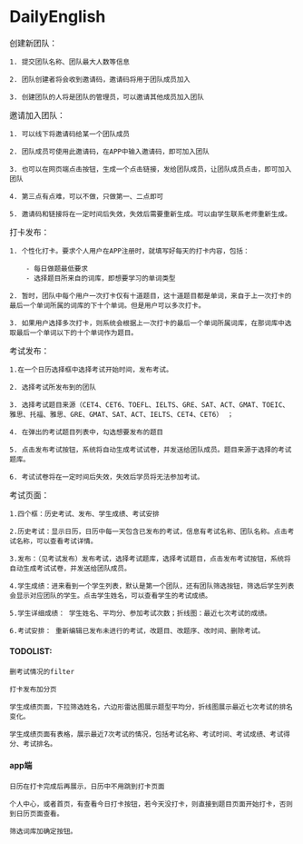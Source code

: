 # DailyEnglish
创建新团队：

    1. 提交团队名称、团队最大人数等信息

    2. 团队创建者将会收到邀请码，邀请码将用于团队成员加入

    3. 创建团队的人将是团队的管理员，可以邀请其他成员加入团队

邀请加入团队：

    1. 可以线下将邀请码给某一个团队成员

    2. 团队成员可使用此邀请码，在APP中输入邀请码，即可加入团队

    3. 也可以在网页端点击按钮，生成一个点击链接，发给团队成员，让团队成员点击，即可加入团队

    4. 第三点有点难，可以不做，只做第一、二点即可

    5. 邀请码和链接将在一定时间后失效，失效后需要重新生成。可以由学生联系老师重新生成。
打卡发布：

    1. 个性化打卡。要求个人用户在APP注册时，就填写好每天的打卡内容，包括：

        - 每日做题最低要求
        - 选择题目所来自的词库，即想要学习的单词类型
        
    2. 暂时，团队中每个用户一次打卡仅有十道题目，这十道题目都是单词，来自于上一次打卡的最后一个单词所属的词库的下十个单词。但是用户可以多次打卡。

    3. 如果用户选择多次打卡，则系统会根据上一次打卡的最后一个单词所属词库，在那词库中选取最后一个单词以下的十个单词作为题目。

考试发布： 

    1.在一个日历选择框中选择考试开始时间，发布考试。
    
    2. 选择考试所发布到的团队

    3. 选择考试题目来源（CET4、CET6、TOEFL、IELTS、GRE、SAT、ACT、GMAT、TOEIC、雅思、托福、雅思、GRE、GMAT、SAT、ACT、IELTS、CET4、CET6） ；

    4. 在弹出的考试题目列表中，勾选想要发布的题目
 
    5. 点击发布考试按钮，系统将自动生成考试试卷，并发送给团队成员。题目来源于选择的考试题库。

    6. 考试试卷将在一定时间后失效，失效后学员将无法参加考试。

考试页面：

    1.四个框：历史考试、发布、学生成绩、考试安排

    2.历史考试：显示日历，日历中每一天包含已发布的考试，信息有考试名称、团队名称。点击考试名称，可以查看考试详情。

    3.发布：（见考试发布）发布考试，选择考试题库，选择考试题目，点击发布考试按钮，系统将自动生成考试试卷，并发送给团队成员。

    4.学生成绩：进来看到一个学生列表，默认是第一个团队，还有团队筛选按钮，筛选后学生列表会显示对应团队的学生。点击学生姓名，可以查看学生的考试成绩。

    5.学生详细成绩： 学生姓名、平均分、参加考试次数；折线图：最近七次考试的成绩。

    6.考试安排： 重新编辑已发布未进行的考试，改题目、改题序、改时间、删除考试。

#### TODOLIST:
    删考试情况的filter

    打卡发布加分页

    学生成绩页面，下拉筛选姓名，六边形雷达图展示题型平均分，折线图展示最近七次考试的排名变化。

    学生成绩页面有表格，展示最近7次考试的情况，包括考试名称、考试时间、考试成绩、考试得分、考试排名。

#### app端

    日历在打卡完成后再展示，日历中不用跳到打卡页面

    个人中心，或者首页，有查看今日打卡按钮，若今天没打卡，则直接到题目页面开始打卡，否则到日历页面查看。

    筛选词库加确定按钮。